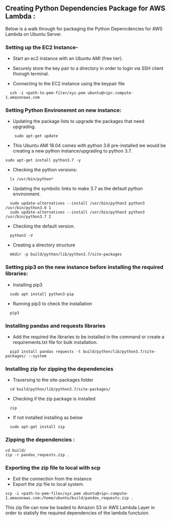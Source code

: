 ## Creating Python Dependencies Package for AWS Lambda :

Below is a walk through for packaging the Python Depencdencies for AWS Lambda on Ubuntu Server.

### Setting up the EC2 Instance-

- Start an ec2 instance with an Ubuntu AMI (free tier).

- Securely store the key pair to a directory in order to login via SSH client thorugh terminal.

- Connecting to the EC2 instance using the keypair file

~~~
  ssh -i <path-to-pem-file>/xyz.pem ubuntu@<ip>.compute-1.amazonaws.com
~~~

### Setting Python Environemnt on new instance:

- Updating the package lists to upgrade the packages that need upgrading.
~~~
	sudo apt-get update
~~~
- This Ubuntu AMI 18.04 comes with python 3.6 pre-installed we would be creating a new python instance/upgrading to python 3.7.
~~~
sudo apt-get install python3.7 -y
~~~
- Checking the python versions:
~~~
  ls /usr/bin/python*
~~~
- Updating the symbolic links to make 3.7 as the default python environment.
~~~
  sudo update-alternatives --install /usr/bin/python3 python3 /usr/bin/python3.6 1
  sudo update-alternatives --install /usr/bin/python3 python3 /usr/bin/python3.7 2
~~~
- Checking the default version.
~~~
  python3 -V
~~~
- Creating a directory structure
~~~
  mkdir -p build/python/lib/python3.7/site-packages
~~~


### Setting pip3 on the new instance before installing the required libraries:

- Installing pip3
~~~
  sudo apt install python3-pip
~~~
- Running pip3 to check the installation
~~~
  pip3
~~~
	
### Installing pandas and requests libraries

- Add the required the libraries to be installed in the command or create a requirements.txt file for bulk installation.
~~~
  pip3 install pandas requests -t build/python/lib/python3.7/site-packages/ --system
~~~

### Installing zip for zipping the dependencies

- Traversing to the site-packages folder
~~~
  cd build/python/lib/python3.7/site-packages/
~~~
- Checking if the zip package is installed
~~~
  zip
~~~
- If not installed installing as below
~~~
  sudo apt-get install zip
~~~

### Zipping the dependencies :
~~~
cd build/
zip -r pandas_requests.zip .
~~~

### Exporting the zip file to local with scp
- Exit the connection from the instance
- Export the zip file to local system.
~~~
scp -i <path-to-pem-file>/xyz.pem ubuntu@<ip>.compute-1.amazonaws.com:/home/ubuntu/build/pandas_requests.zip .
~~~

This zip file can now be loaded to Amazon S3 or AWS Lambda Layer in order to statisfy the required dependencies of the lambda functuion. 
